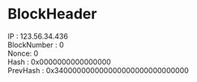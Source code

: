 # BlockHeader

IP : 123.56.34.436 <br>
BlockNumber : 0 <br>
Nonce: 0 <br>
Hash : 0x0000000000000000 <br>
PrevHash : 0x340000000000000000000000000000